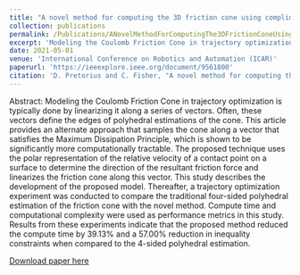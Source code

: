```yaml
---
title: "A novel method for computing the 3D friction cone using complimentary constraints"
collection: publications
permalink: /Publications/ANovelMethodForComputingThe3DFrictionConeUsingComplimentaryConstraints
excerpt: 'Modeling the Coulomb Friction Cone in trajectory optimization is typically done by linearizing it along a series of vectors. Often, these vectors define the edges of polyhedral estimations of the cone. This article provides an alternate approach that samples the cone along a vector that satisfies the Maximum Dissipation Principle, which is shown to be significantly more computationally tractable. The proposed technique uses the polar representation of the relative velocity of a contact point on a surface to determine the direction of the resultant friction force and linearizes the friction cone along this vector. This study describes the development of the proposed model. Thereafter, a trajectory optimization experiment was conducted to compare the traditional four-sided polyhedral estimation of the friction cone with the novel method. Compute time and computational complexity were used as performance metrics in this study. Results from these experiments indicate that the proposed method reduced the compute time by 39.13% and a 57.00% reduction in inequality constraints when compared to the 4-sided polyhedral estimation.'
date: 2021-05-01
venue: 'International Conference on Robotics and Automation (ICAR)'
paperurl: 'https://ieeexplore.ieee.org/document/9561800'
citation: 'D. Pretorius and C. Fisher, "A novel method for computing the 3D friction cone using complimentary constraints," 2021 IEEE International Conference on Robotics and Automation (ICRA), Xi'an, China, 2021, pp. 5000-5006, doi: 10.1109/ICRA48506.2021.9561800.'
---
```

Abstract: Modeling the Coulomb Friction Cone in trajectory optimization is typically done by linearizing it along a series of vectors. Often, these vectors define the edges of polyhedral estimations of the cone. This article provides an alternate approach that samples the cone along a vector that satisfies the Maximum Dissipation Principle, which is shown to be significantly more computationally tractable. The proposed technique uses the polar representation of the relative velocity of a contact point on a surface to determine the direction of the resultant friction force and linearizes the friction cone along this vector. This study describes the development of the proposed model. Thereafter, a trajectory optimization experiment was conducted to compare the traditional four-sided polyhedral estimation of the friction cone with the novel method. Compute time and computational complexity were used as performance metrics in this study. Results from these experiments indicate that the proposed method reduced the compute time by 39.13% and a 57.00% reduction in inequality constraints when compared to the 4-sided polyhedral estimation.

[Download paper here](http://Callen-Fisher.github.io/Publications/ANovelMethodForComputingThe3DFrictionConeUsingComplimentaryConstraints.pdf)


